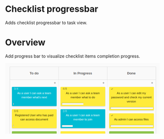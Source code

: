 # Checklist progressbar
Adds checklist progressbar to task view.

# Overview
Add progress bar to visualize checklist items completion progress.

![preview](preview.png)
